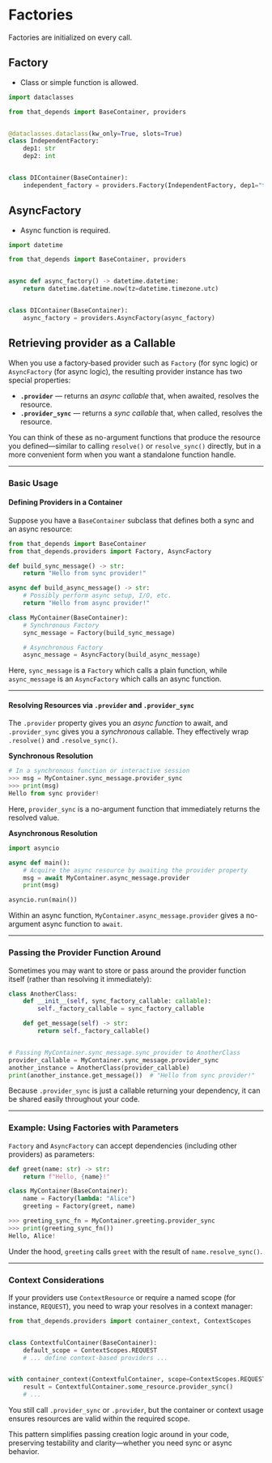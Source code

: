 # Factories
Factories are initialized on every call.

## Factory
- Class or simple function is allowed.
```python
import dataclasses

from that_depends import BaseContainer, providers


@dataclasses.dataclass(kw_only=True, slots=True)
class IndependentFactory:
    dep1: str
    dep2: int


class DIContainer(BaseContainer):
    independent_factory = providers.Factory(IndependentFactory, dep1="text", dep2=123)
```

## AsyncFactory
- Async function is required.
```python
import datetime

from that_depends import BaseContainer, providers


async def async_factory() -> datetime.datetime:
    return datetime.datetime.now(tz=datetime.timezone.utc)


class DIContainer(BaseContainer):
    async_factory = providers.AsyncFactory(async_factory)
```



## Retrieving provider as a Callable

When you use a factory‑based provider such as `Factory` (for sync logic) or `AsyncFactory` (for async logic), the resulting provider instance has two special properties:

- **`.provider`** — returns an *async callable* that, when awaited, resolves the resource.  
- **`.provider_sync`** — returns a *sync callable* that, when called, resolves the resource.

You can think of these as no-argument functions that produce the resource you defined—similar to calling `resolve()` or `resolve_sync()` directly, but in a more convenient form when you want a standalone function handle.

---

### Basic Usage

#### Defining Providers in a Container

Suppose you have a `BaseContainer` subclass that defines both a sync and an async resource:

```python
from that_depends import BaseContainer
from that_depends.providers import Factory, AsyncFactory

def build_sync_message() -> str:
    return "Hello from sync provider!"

async def build_async_message() -> str:
    # Possibly perform async setup, I/O, etc.
    return "Hello from async provider!"

class MyContainer(BaseContainer):
    # Synchronous Factory
    sync_message = Factory(build_sync_message)

    # Asynchronous Factory
    async_message = AsyncFactory(build_async_message)
```

Here, `sync_message` is a `Factory` which calls a plain function, while `async_message` is an `AsyncFactory` which calls an async function.

---

#### Resolving Resources via `.provider` and `.provider_sync`

The `.provider` property gives you an *async function* to await, and `.provider_sync` gives you a *synchronous* callable. They effectively wrap `.resolve()` and `.resolve_sync()`.

**Synchronous Resolution**

```python
# In a synchronous function or interactive session
>>> msg = MyContainer.sync_message.provider_sync
>>> print(msg)
Hello from sync provider!
```

Here, `provider_sync` is a no-argument function that immediately returns the resolved value.

**Asynchronous Resolution**

```python
import asyncio

async def main():
    # Acquire the async resource by awaiting the provider property
    msg = await MyContainer.async_message.provider
    print(msg)

asyncio.run(main())
```

Within an async function, `MyContainer.async_message.provider` gives a no-argument async function to `await`.

---

### Passing the Provider Function Around

Sometimes you may want to store or pass around the provider function itself (rather than resolving it immediately):

```python
class AnotherClass:
    def __init__(self, sync_factory_callable: callable):
        self._factory_callable = sync_factory_callable

    def get_message(self) -> str:
        return self._factory_callable()


# Passing MyContainer.sync_message.sync_provider to AnotherClass
provider_callable = MyContainer.sync_message.provider_sync
another_instance = AnotherClass(provider_callable)
print(another_instance.get_message())  # "Hello from sync provider!"
```

Because `.provider_sync` is just a callable returning your dependency, it can be shared easily throughout your code.

---

### Example: Using Factories with Parameters

`Factory` and `AsyncFactory` can accept dependencies (including other providers) as parameters:

```python
def greet(name: str) -> str:
    return f"Hello, {name}!"

class MyContainer(BaseContainer):
    name = Factory(lambda: "Alice")
    greeting = Factory(greet, name)
```

```python
>>> greeting_sync_fn = MyContainer.greeting.provider_sync
>>> print(greeting_sync_fn())
Hello, Alice!
```

Under the hood, `greeting` calls `greet` with the result of `name.resolve_sync()`.

---

### Context Considerations

If your providers use `ContextResource` or require a named scope (for instance, `REQUEST`), you need to wrap your resolves in a context manager:

```python
from that_depends.providers import container_context, ContextScopes


class ContextfulContainer(BaseContainer):
    default_scope = ContextScopes.REQUEST
    # ... define context-based providers ...


with container_context(ContextfulContainer, scope=ContextScopes.REQUEST):
    result = ContextfulContainer.some_resource.provider_sync()
    # ...
```

You still call `.provider_sync` or `.provider`, but the container or context usage ensures resources are valid within the required scope.

This pattern simplifies passing creation logic around in your code, preserving testability and clarity—whether you need sync or async behavior.
